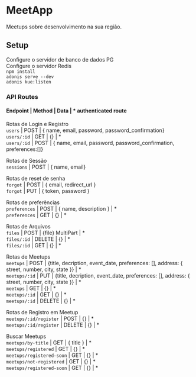# MeetApp

Meetups sobre desenvolvimento na sua região.  

## Setup  

Configure o servidor de banco de dados PG  
Configure o servidor Redis  
`npm install`  
`adonis serve --dev`  
`adonis kue:listen`  

### API Routes  

#### Endpoint | Method | Data | * authenticated route  
  
Rotas de Login e Registro  
 `users` | POST | { name, email, password, password_confirmation}  
 `users/:id` | GET | {} | *   
 `users/:id` | POST | { name, email, password, password_confirmation, preferences:[]}   
  
Rotas de Sessão  
 `sessions` | POST | { name, email}  
  
Rotas de reset de senha  
 `forgot` | POST | { email, redirect_url }  
 `forgot` | PUT | { token, password }  
  
Rotas de preferências  
 `preferences` | POST | { name, description } | *  
 `preferences` | GET | {} | *  
  
Rotas de Arquivos  
 `files` | POST | {file} MultiPart | *  
 `files/:id` | DELETE | {} | *  
 `files/:id` | GET | {} | *  
  
Rotas de Meetups  
 `meetups` | POST | {title, decription, event_date, preferences: [], address: {
  street, number, city, state
 }} | *  
 `meetups/:id` | PUT | {title, decription, event_date, preferences: [], address: {
  street, number, city, state
 }} | *  
 `meetups` | GET | {} | *  
 `meetups/:id` | GET | {} | *  
 `meetups/:id` | DELETE | {} | *  
  
Rotas de Registro em Meetup  
 `meetups/:id/register` | POST | {} | *  
 `meetups/:id/register` | DELETE | {} | *  

Buscar Meetups  
 `meetups/by-title` | GET | { title } | *  
 `meetups/registered` | GET | {} | *  
 `meetups/registered-soon` | GET | {} | *  
 `meetups/not-registered` | GET | {} | *  
 `meetups/registered-soon` | GET | {} | *  
